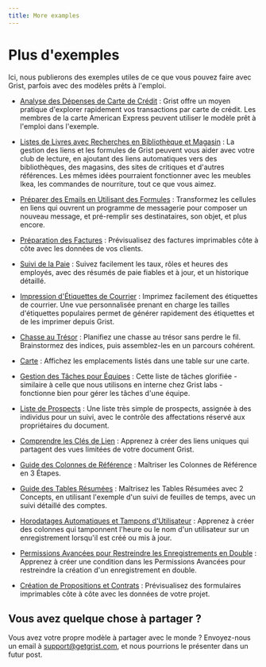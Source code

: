 ```yaml
---
title: More examples
---
```


# Plus d'exemples

Ici, nous publierons des exemples utiles de ce que vous pouvez faire avec Grist, parfois avec des modèles prêts à l'emploi.

- [Analyse des Dépenses de Carte de Crédit](examples/2020-06-credit-card.md) :
  Grist offre un moyen pratique d'explorer rapidement vos transactions par carte de crédit. Les membres de la carte American Express peuvent utiliser le modèle prêt à l'emploi dans l'exemple.

- [Listes de Livres avec Recherches en Bibliothèque et Magasin](examples/2020-06-book-club.md) :
  La gestion des liens et les formules de Grist peuvent vous aider avec votre club de lecture, en ajoutant des liens automatiques vers des bibliothèques, des magasins, des sites de critiques et d'autres références. Les mêmes idées pourraient fonctionner avec les meubles Ikea, les commandes de nourriture, tout ce que vous aimez.

- [Préparer des Emails en Utilisant des Formules](examples/2020-07-email-compose.md) :
  Transformez les cellules en liens qui ouvrent un programme de messagerie pour composer un nouveau message, et pré-remplir ses destinataires, son objet, et plus encore.

- [Préparation des Factures](examples/2020-08-invoices.md) :
  Prévisualisez des factures imprimables côte à côte avec les données de vos clients.

- [Suivi de la Paie](examples/2020-09-payroll.md) :
  Suivez facilement les taux, rôles et heures des employés, avec des résumés de paie fiables et à jour, et un historique détaillé.

- [Impression d'Étiquettes de Courrier](examples/2020-10-print-labels.md) :
  Imprimez facilement des étiquettes de courrier. Une vue personnalisée prenant en charge les tailles d'étiquettes populaires permet de générer rapidement des étiquettes et de les imprimer depuis Grist.

- [Chasse au Trésor](examples/2020-11-treasure-hunt.md) :
  Planifiez une chasse au trésor sans perdre le fil. Brainstormez des indices, puis assemblez-les en un parcours cohérent.

- [Carte](examples/2020-12-map.md) :
  Affichez les emplacements listés dans une table sur une carte.

- [Gestion des Tâches pour Équipes](examples/2021-01-tasks.md) :
  Cette liste de tâches glorifiée - similaire à celle que nous utilisons en interne chez Grist labs - fonctionne bien pour gérer les tâches d'une équipe.

- [Liste de Prospects](examples/2021-03-leads.md) :
  Une liste très simple de prospects, assignée à des individus pour un suivi, avec le contrôle des affectations réservé aux propriétaires du document.

- [Comprendre les Clés de Lien](examples/2021-04-link-keys.md) :
  Apprenez à créer des liens uniques qui partagent des vues limitées de votre document Grist.

- [Guide des Colonnes de Référence](examples/2021-05-reference-columns.md) :
  Maîtriser les Colonnes de Référence en 3 Étapes.

- [Guide des Tables Résumées](examples/2021-06-timesheets.md) :
  Maîtrisez les Tables Résumées avec 2 Concepts, en utilisant l'exemple d'un suivi de feuilles de temps, avec un suivi détaillé des comptes.

- [Horodatages Automatiques et Tampons d'Utilisateur](examples/2021-07-auto-stamps.md) :
  Apprenez à créer des colonnes qui tamponnent l'heure ou le nom d'un utilisateur sur un enregistrement lorsqu'il est créé ou mis à jour.

- [Permissions Avancées pour Restreindre les Enregistrements en Double](examples/2023-01-acl-memo.md) :
  Apprenez à créer une condition dans les Permissions Avancées pour restreindre la création d'un enregistrement en double.

- [Création de Propositions et Contrats](examples/2023-07-proposals-contracts.md) :
  Prévisualisez des formulaires imprimables côte à côte avec les données de votre projet.

## Vous avez quelque chose à partager ?

Vous avez votre propre modèle à partager avec le monde ? Envoyez-nous un email à <support@getgrist.com>, et nous pourrions le présenter dans un futur post.
